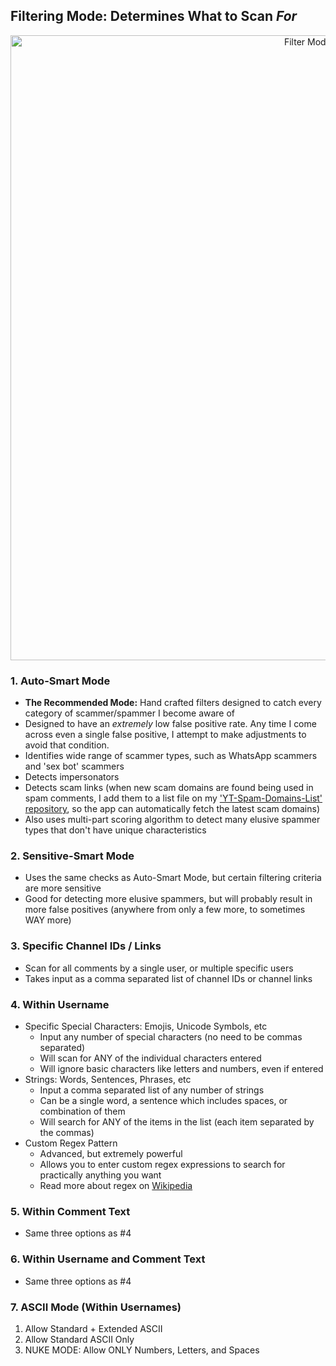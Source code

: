 ## Filtering Mode: Determines What to Scan _For_

<p align="center"><img width="1000" alt="Filter Mode Selection" src="https://i.imgur.com/OvkA9ve.png"></p>

### 1. Auto-Smart Mode
   - **The Recommended Mode:** Hand crafted filters designed to catch every category of scammer/spammer I become aware of
   - Designed to have an _extremely_ low false positive rate. Any time I come across even a single false positive, I attempt to make adjustments to avoid that condition.
   - Identifies wide range of scammer types, such as WhatsApp scammers and 'sex bot' scammers
   - Detects impersonators
   - Detects scam links (when new scam domains are found being used in spam comments, I add them to a list file on my ['YT-Spam-Domains-List' repository](https://github.com/ThioJoe/YT-Spam-Domains-List), so the app can automatically fetch the latest scam domains)
   - Also uses multi-part scoring algorithm to detect many elusive spammer types that don't have unique characteristics 
### 2. Sensitive-Smart Mode
   - Uses the same checks as Auto-Smart Mode, but certain filtering criteria are more sensitive
   - Good for detecting more elusive spammers, but will probably result in more false positives (anywhere from only a few more, to sometimes WAY more)
### 3. Specific Channel IDs / Links
   - Scan for all comments by a single user, or multiple specific users
   - Takes input as a comma separated list of channel IDs or channel links
### 4. Within Username
   - Specific Special Characters: Emojis, Unicode Symbols, etc
      - Input any number of special characters (no need to be commas separated)
      - Will scan for ANY of the individual characters entered
      - Will ignore basic characters like letters and numbers, even if entered
   - Strings: Words, Sentences, Phrases, etc
      - Input a comma separated list of any number of strings
      - Can be a single word, a sentence which includes spaces, or combination of them
      - Will search for ANY of the items in the list (each item separated by the commas)
   - Custom Regex Pattern
      - Advanced, but extremely powerful
      - Allows you to enter custom regex expressions to search for practically anything you want
      - Read more about regex on [Wikipedia](https://en.wikipedia.org/wiki/Regular_expression)

### 5. Within Comment Text
   - Same three options as #4

### 6. Within Username and Comment Text
   - Same three options as #4

### 7. ASCII Mode (Within Usernames)
   1. Allow Standard + Extended ASCII
   2. Allow Standard ASCII Only
   3. NUKE MODE: Allow ONLY Numbers, Letters, and Spaces